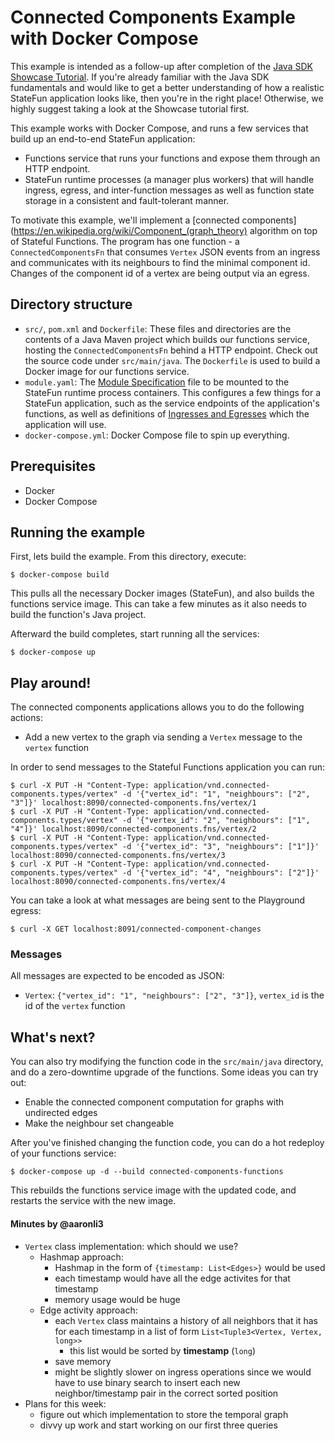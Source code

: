 # Connected Components Example with Docker Compose

This example is intended as a follow-up after completion of the [Java SDK Showcase Tutorial](../showcase). If you're
already familiar with the Java SDK fundamentals and would like to get a better understanding of how a realistic StateFun
application looks like, then you're in the right place! Otherwise, we highly suggest taking a look at the Showcase
tutorial first.

This example works with Docker Compose, and runs a few services that build up an end-to-end StateFun application:
- Functions service that runs your functions and expose them through an HTTP endpoint.
- StateFun runtime processes (a manager plus workers) that will handle ingress, egress, and inter-function messages as
  well as function state storage in a consistent and fault-tolerant manner.

To motivate this example, we'll implement a [connected components](https://en.wikipedia.org/wiki/Component_(graph_theory) algorithm on top of Stateful Functions.
The program has one function - a `ConnectedComponentsFn` that consumes `Vertex` JSON events from an ingress and communicates with its neighbours to find the minimal component id.
Changes of the component id of a vertex are being output via an egress.

## Directory structure

- `src/`, `pom.xml` and `Dockerfile`: These files and directories are the contents of a Java Maven project which builds
  our functions service, hosting the `ConnectedComponentsFn` behind a HTTP endpoint. Check out the source code under
  `src/main/java`. The `Dockerfile` is used to build a Docker image for our functions service.
- `module.yaml`: The [Module Specification](https://ci.apache.org/projects/flink/flink-statefun-docs-release-3.0/docs/deployment/module/) file to be mounted to the StateFun runtime process containers. This
  configures a few things for a StateFun application, such as the service endpoints of the application's functions, as
  well as definitions of [Ingresses and Egresses](https://ci.apache.org/projects/flink/flink-statefun-docs-release-3.0/docs/io-module/overview/) which the application will use.
- `docker-compose.yml`: Docker Compose file to spin up everything.

## Prerequisites

- Docker
- Docker Compose

## Running the example

First, lets build the example. From this directory, execute:

```
$ docker-compose build
```

This pulls all the necessary Docker images (StateFun), and also builds the functions service image. This can
take a few minutes as it also needs to build the function's Java project.

Afterward the build completes, start running all the services:

```
$ docker-compose up
```

## Play around!

The connected components applications allows you to do the following actions:

* Add a new vertex to the graph via sending a `Vertex` message to the `vertex` function

In order to send messages to the Stateful Functions application you can run:

```
$ curl -X PUT -H "Content-Type: application/vnd.connected-components.types/vertex" -d '{"vertex_id": "1", "neighbours": ["2", "3"]}' localhost:8090/connected-components.fns/vertex/1
$ curl -X PUT -H "Content-Type: application/vnd.connected-components.types/vertex" -d '{"vertex_id": "2", "neighbours": ["1", "4"]}' localhost:8090/connected-components.fns/vertex/2
$ curl -X PUT -H "Content-Type: application/vnd.connected-components.types/vertex" -d '{"vertex_id": "3", "neighbours": ["1"]}' localhost:8090/connected-components.fns/vertex/3
$ curl -X PUT -H "Content-Type: application/vnd.connected-components.types/vertex" -d '{"vertex_id": "4", "neighbours": ["2"]}' localhost:8090/connected-components.fns/vertex/4
```

You can take a look at what messages are being sent to the Playground egress:

```
$ curl -X GET localhost:8091/connected-component-changes
```

### Messages

All messages are expected to be encoded as JSON:

* `Vertex`: `{"vertex_id": "1", "neighbours": ["2", "3"]}`, `vertex_id` is the id of the `vertex` function

## What's next?

You can also try modifying the function code in the `src/main/java` directory, and do a zero-downtime upgrade of the
functions. Some ideas you can try out:
- Enable the connected component computation for graphs with undirected edges
- Make the neighbour set changeable

After you've finished changing the function code, you can do a hot redeploy of your functions service:

```
$ docker-compose up -d --build connected-components-functions
```

This rebuilds the functions service image with the updated code, and restarts the service with the new image.

#### Minutes by @aaronli3
* `Vertex` class implementation: which should we use?
   * Hashmap approach:
     * Hashmap in the form of `{timestamp: List<Edges>}` would be used
     * each timestamp would have all the edge activites for that timestamp
     * memory usage would be huge
   * Edge activity approach:
     * each `Vertex` class maintains a history of all neighbors that it has for each timestamp in a list of form `List<Tuple3<Vertex, Vertex, long>>`
         * this list would be sorted by **timestamp** (`long`)
     * save memory
     * might be slightly slower on ingress operations since we would have to use binary search to insert each new neighbor/timestamp pair in the correct sorted position
* Plans for this week:
    * figure out which implementation to store the temporal graph
    * divvy up work and start working on our first three queries
